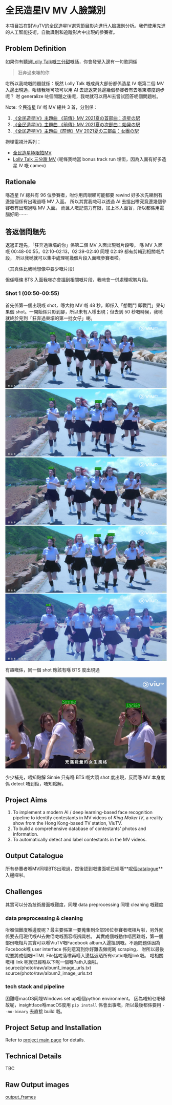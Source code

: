 # 全民造星IV MV 人臉識別

本項目旨在對ViuTV的全民造星IV選秀節目影片進行人臉識別分析。我們使用先進的人工智能技術，自動識別和追蹤影片中出現的參賽者。

## Problem Definition

如果你有聽過[Lolly Talk嘅三分甜](https://youtu.be/cTtBqzGI-HM)嘅話，你會發覺入邊有一句歌詞係

> 狂奔過東壩的你  

咁所以我哋嘅問題就係：既然 Lolly Talk 嘅成員大部份都係造星 IV 嘅第二個 MV 入邊出現過，咁樣我哋可唔可以用 AI 去認返究竟邊幾個參賽者有去喺東壩度跑步呢？
咁 generalize 咗個問題之後呢，我哋就可以用AI去嘗試回答呢個問題啦。

Note: 全民造星 IV 嘅 MV 總共 3 首，分別係：  
1. [《全民造星IV》主題曲 《前傳》MV 2021夏の首部曲：造星の駅](https://youtu.be/IpuMy0PcPAE)  
2. [《全民造星IV》主題曲 《前傳》MV 2021夏の次部曲：始発の駅](https://youtu.be/2thpVqZsKHA)  
3. [《全民造星IV》主題曲《前傳》MV 2021夏の三部曲：女團の駅](https://youtu.be/O8MOUs0sz4U)  

撈埋電視汁系列：
- [全民造星極限拍MV](https://youtu.be/gizlTwFUL1M)
- [Lolly Talk 三分甜 MV](https://youtu.be/cTtBqzGI-HM) (呢條我哋當 bonus track run 埋佢，因為入面有好多造星 IV 嘅 cameo)

## Rationale

喺造星 IV 總共有 96 位參賽者，咁你用肉眼睇可能都要 rewind 好多次先睇到有邊幾個係有出現過喺 MV 入面。
所以其實我哋可以透過 AI 去搵出嚟究竟邊幾個參賽者有出現過喺 MV 入面。
而且人嘅記憶力有限，加上本人面盲，所以都係用電腦好啲⋯⋯

## 答返個問題先

返返正題先，「狂奔過東壩的你」係第二個 MV 入面出現嘅片段嚟。
喺 MV 入面嘅 00:48-00:55，02:10-02:13，02:39-02:40 同埋 02:49
都有剪輯到相關嘅片段，
所以我哋就可以集中處理呢幾個片段入面嘅參賽者啦。

（其真係比我哋想像中要少嘅片段）

但係喺條 BTS 入面我哋亦會搵到相關嘅片段，我哋會一併處理呢啲片段。

### Shot 1 (00:50-00:55)

首先係第一個出現嘅 shot，喺大約 MV 嘅 48 秒，即係入「想戰鬥 即戰鬥」果句果個 shot。一開始係只影到腳，所以未有人樣出現；但去到 50 秒嘅時候，我哋就終於見到「狂奔過東壩的第一批女仔」喇。  
![sample1](./samples/frame_1260_2s.jpg)
![sample2](./samples/frame_1275_2s.jpg)
![sample3](./samples/frame_1280_2s.jpg)
![sample4](./samples/frame_1290_2s.jpg)
![sample5](./samples/frame_1300_2s.jpg)  

有趣嘅係，同一個 shot 應該有喺 BTS 度出現過

![sample](./samples/frame_2380_4s.jpg)  

少少補充，唔知點解 Sinnie 只有喺 BTS 嘅大頭 shot 度出現，反而喺 MV 本身度係 detect 唔到佢，唔知點解。

<!-- ### Shot 2 (02:10-02:13) -->



## Project Aims

1. To implement a modern AI / deep learning-based face recognition pipeline to identify contestants in MV videos of *King Maker IV*, a reality show from the Hong Kong-based TV station, ViuTV.
2. To build a comprehensive database of contestants' photos and information.
3. To automatically detect and label contestants in the MV videos.

## Output Catalogue
所有參賽者喺MV同埋BTS出現過，然後認到嘅畫面呢已經喺**[呢個catalogue](catalogue.md)**入邊㗎啦。

## Challenges

其實可以分為技術層面嘅難度，同埋 data preprocessing 同埋 cleaning 嘅難度

### data preprocessing & cleaning
咁嗰個難度喺邊度呢？最主要係第一要蒐集到全部96位參賽者嘅相片啦，另外就係要去用現代嘅AI去做佢哋嘅面容嘅辨識啦。
其實成個嘅動作唔困難嘅，第一個部份嘅相片其實可以喺ViuTV嘅Facebook album入邊搵到嘅。不過問題係因為Facebook嘅 user interface 係刻意寫到你好難去做呢啲 scraping， 咁所以最後呢要將成個嘅HTML File掹咗落嚟再喺入邊掹返晒所有static嘅相link嘅。
咁相關嘅相 link 呢就已經喺以下呢一個嘅Path入面啦。
source/photo/raw/album1_image_urls.txt
source/photo/raw/album2_image_urls.txt

### tech stack and pipeline

困難喺macOS同埋Windows set up嗰個python environment。
因為唔知乜嘢緣故呢，insightface喺macOS度用 ```pip install``` 係會出事嘅，所以最後都係要用 ```--no-binary``` 去直接 build 嘅。

## Project Setup and Installation

Refer to [project main page](https://github.com/yellowcandle/mv-face-recognition) for details.

## Technical Details

TBC

## Raw Output images

[output_frames](https://github.com/yellowcandle/mv-face-recognition/tree/main/output_frames)

